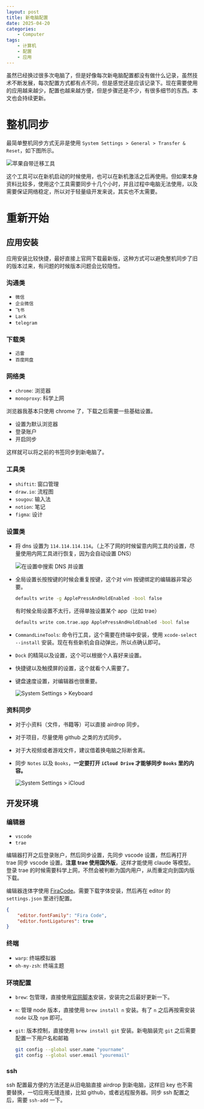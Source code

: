 ```yaml
---
layout: post
title: 新电脑配置
date: 2025-04-20
categories:
    - Computer
tags:
    - 计算机
    - 配置
    - 应用
---
```


虽然已经换过很多次电脑了，但是好像每次新电脑配置都没有做什么记录，虽然技术不断发展，每次配置方式都有点不同，但是感觉还是应该记录下。现在需要使用的应用越来越少，配置也越来越方便，但是步骤还是不少，有很多细节的东西。本文也会持续更新。

# 整机同步

最简单整机同步方式无非是使用 `System Settings > General > Transfer & Reset`，如下图所示。

![苹果自带迁移工具](/assets/images/2025-04-20-新电脑配置/transfer.png)

这个工具可以在新机启动的时候使用，也可以在新机激活之后再使用。但如果本身资料比较多，使用这个工具需要同步十几个小时，并且过程中电脑无法使用，以及需要保证网络稳定，所以对于轻量级开发来说，其实也不太需要。

# 重新开始

## 应用安装

应用安装比较快捷，最好直接上官网下载最新版，这种方式可以避免整机同步了旧的版本过来，有问题的时候版本问题会比较隐性。

### 沟通类

- `微信`
- `企业微信`
- `飞书`
- `Lark`
- `telegram`

### 下载类

- `迅雷`
- `百度网盘`

### 网络类

- `chrome`: 浏览器
- `monoproxy`: 科学上网

浏览器我基本只使用 chrome 了，下载之后需要一些基础设置。

- 设置为默认浏览器
- 登录账户
- 开启同步

这样就可以将之前的书签同步到新电脑了。

### 工具类

- `shiftit`: 窗口管理
- `draw.io`: 流程图
- `sougou`: 输入法
- `notion`: 笔记
- `figma`: 设计

### 设置类

- 将 dns 设置为 `114.114.114.114`。（上不了网的时候留意内网工具的设置，尽量使用内网工具进行恢复，因为会自动设置 DNS）

    ![在设置中搜索 DNS 并设置](/assets/images/2025-04-20-新电脑配置/dns.png)

- 全局设置长按按键的时候会重复按键，这个对 vim 按键绑定的编辑器非常必要。

    ```bash
    defaults write -g ApplePressAndHoldEnabled -bool false
    ```

  有时候全局设置不太行，还得单独设置某个 app（比如 trae）

    ```bash
    defaults write com.trae.app ApplePressAndHoldEnabled -bool false
    ```

- `CommandLineTools`: 命令行工具，这个需要在终端中安装，使用 `xcode-select --install` 安装。现在有些新机会自动弹出，所以点确认即可。
- `Dock` 的精简以及设置，这个可以根据个人喜好来设置。
- 快捷键以及触摸屏的设置，这个就看个人需要了。
- 键盘速度设置，对编辑器也很重要。

    ![System Settings > Keyboard](/assets/images/2025-04-20-新电脑配置/keyboard-speed.png)

### 资料同步

- 对于小资料（文件，书籍等）可以直接 airdrop 同步。
- 对于项目，尽量使用 github 之类的方式同步。
- 对于大视频或者游戏文件，建议借着换电脑之际断舍离。
- 同步 `Notes` 以及 `Books`，**一定要打开 `iCloud Drive` 才能够同步 `Books` 里的内容。**

    ![System Settings > iCloud](/assets/images/2025-04-20-新电脑配置/sync.png)

## 开发环境

### 编辑器

- `vscode`
- `trae`

编辑器打开之后登录账户，然后同步设置，先同步 vscode 设置，然后再打开 trae 同步 vscode 设置。**注意 trae 使用国外版**，这样才能使用 claude 等模型。登录 trae 的时候需要科学上网，不然会被判断为国内用户，从而重定向到国内版下载。

编辑器连体字使用 [FiraCode](https://github.com/tonsky/FiraCode/wiki/Installing)。需要下载字体安装，然后再在 editor 的 `settings.json` 里进行配置。

```json
{
    "editor.fontFamily": "Fira Code",
    "editor.fontLigatures": true
}
```

### 终端

- `warp`: 终端模拟器
- `oh-my-zsh`: 终端主题

### 环境配置

- `brew`: 包管理，直接使用[官网脚本](https://brew.sh/)安装，安装完之后最好更新一下。
- `n`: 管理 node 版本，直接使用 `brew install n` 安装。有了 `n` 之后再按需安装 `node` 以及 `npm` 即可。
- `git`: 版本控制，直接使用 `brew install git` 安装。新电脑装完 `git` 之后需要配置一下用户名和邮箱

   ```bash
   git config --global user.name "yourname"
   git config --global user.email "youremail"
   ```

### ssh

ssh 配置最方便的方法还是从旧电脑直接 airdrop 到新电脑，这样旧 key 也不需要替换，一切应用无缝连接，比如 github，或者远程服务器。同步 ssh 配置之后，需要 `ssh-add` 一下。